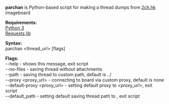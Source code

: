 **parchan** is Python-based script for making a thread dumps from [2ch.hk](https://2ch.hk) imageboard

**Requirements:**  
    [Python 3](https://www.python.org/)  
    [Requests lib](https://pypi.org/project/requests/)  

**Syntax:**  
    parchan \<thread_url\> \[flags\]
    
**Flags:**  
    --help                      - shows this message, exit script  
    --no-files                  - saving thread without attachments  
    --path <path>               - saving thread to custom path, default is ../   
    --proxy <proxy_url>         - connecting to board via custom proxy, default is none   
    --default-proxy <proxy_url> - setting default proxy to <proxy_url>, exit script  
    --default_path <path>       - setting default saving thread path to <path>, exit script  
